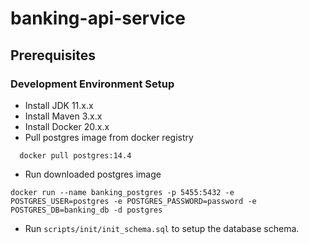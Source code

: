 # banking-api-service

## Prerequisites

### Development Environment Setup

- Install JDK 11.x.x
- Install Maven 3.x.x
- Install Docker 20.x.x
- Pull postgres image from docker registry

```shell
  docker pull postgres:14.4
```

- Run downloaded postgres image

```shell
docker run --name banking_postgres -p 5455:5432 -e POSTGRES_USER=postgres -e POSTGRES_PASSWORD=password -e POSTGRES_DB=banking_db -d postgres
```

- Run `scripts/init/init_schema.sql` to setup the database schema.